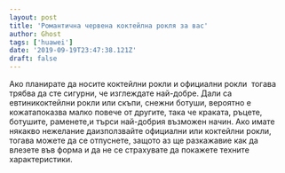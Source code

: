 ```yaml
---
layout: post
title: 'Романтична червена коктейлна рокля за вас'
author: Ghost
tags: ['huawei']
date: '2019-09-19T23:47:38.121Z'
draft: false
---
```


Ако планирате да носите коктейлни рокли и официални рокли  тогава трябва да сте сигурни, че изглеждате най-добре. Дали са евтиникоктейлни рокли или скъпи, снежни ботуши, вероятно е кожатапоказва малко повече от другите, така че краката, ръцете, ботушите, раменете,и търси най-добрия възможен начин. Ако имате някакво нежелание даизползвайте официални или коктейлни рокли, тогава можете да се отпуснете, защото аз ще разкажавие как да влезете във форма и да не се страхувате да покажете техните характеристики.
